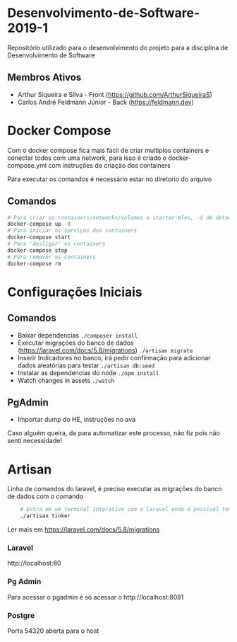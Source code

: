 # Desenvolvimento-de-Software-2019-1
Repositório utilizado para o desenvolvimento do projeto para a disciplina de Desenvolvimento de Software
## Membros Ativos
- Arthur Siqueira e Silva - Front (https://github.com/ArthurSiqueiraS)
- Carlos André Feldmann Júnior - Back (https://feldmann.dev)

# Docker Compose
Com o docker compose fica mais facil de criar multiplos containers e conectar todos com uma network, para isso é criado o docker-compose.yml com instruções de criação dos containers

Para executar os comandos é necessário estar no diretorio do arquivo

## Comandos

``` bash
# Para criar os containers/networks/volumes e startar eles, -d de detached
docker-compose up -d
# Para iniciar os serviços dos containers
docker-compose start
# Para 'desligar' os containers
docker-compose stop
# Para remover os containers
docker-compose rm
```

# Configurações Iniciais

## Comandos
- Baixar dependencias
``./composer install``
- Executar migrações do banco de dados (https://laravel.com/docs/5.8/migrations)
``./artisan migrate``
- Inserir Indicadores no banco, irá pedir confirmação para adicionar dados aleatórias para testar
``./artisan db:seed``
- Instalar as dependencias do node
``./npm install``
- Watch changes in assets
``./watch``
## PgAdmin
- Importar dump do HE, instruções no ava

Caso alguém queira, da para automatizar este processo, não fiz pois não senti necessidade!

# Artisan

Linha de comandos do laravel, é preciso executar as migrações do banco de dados com o comando

``` bash
    # Entra em um terminal interativo com o laravel onde é possivel testar instruções
    ./artisan tinker
```
Ler mais em https://laravel.com/docs/5.8/migrations

### Laravel

http://localhost:80

### Pg Admin
Para acessar o pgadmin é só acessar o http://localhost:8081
### Postgre
Porta 54320 aberta para o host
